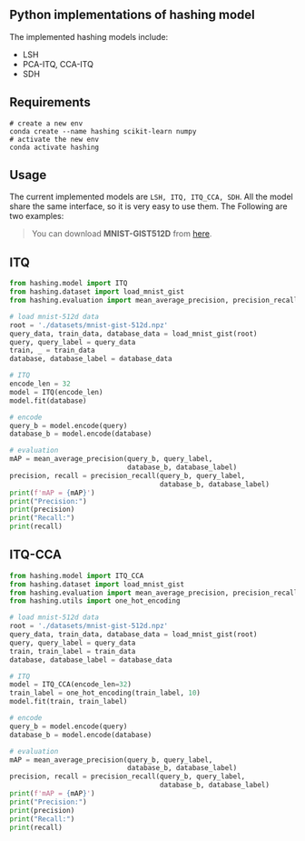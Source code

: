 Python implementations of hashing model
---------------------------------------

The implemented hashing models include:
- LSH
- PCA-ITQ, CCA-ITQ
- SDH

Requirements
------------

```
# create a new env
conda create --name hashing scikit-learn numpy
# activate the new env
conda activate hashing
```

Usage
------

The current implemented models are `LSH, ITQ, ITQ_CCA, SDH`. All the model share the same interface,
so it is very easy to use them. The Following are two examples:

> You can download **MNIST-GIST512D** from [here](https://drive.google.com/open?id=14MG9OGekFROlbe-aLHuNlRMiFZITHFhh).

## ITQ

```python
from hashing.model import ITQ
from hashing.dataset import load_mnist_gist
from hashing.evaluation import mean_average_precision, precision_recall

# load mnist-512d data
root = './datasets/mnist-gist-512d.npz'
query_data, train_data, database_data = load_mnist_gist(root)
query, query_label = query_data
train, _ = train_data
database, database_label = database_data

# ITQ
encode_len = 32
model = ITQ(encode_len)
model.fit(database)

# encode
query_b = model.encode(query)
database_b = model.encode(database)

# evaluation
mAP = mean_average_precision(query_b, query_label,
                             database_b, database_label)
precision, recall = precision_recall(query_b, query_label,
                                     database_b, database_label)
print(f'mAP = {mAP}')
print("Precision:")
print(precision)
print("Recall:")
print(recall)
```

## ITQ-CCA

```python
from hashing.model import ITQ_CCA
from hashing.dataset import load_mnist_gist
from hashing.evaluation import mean_average_precision, precision_recall
from hashing.utils import one_hot_encoding

# load mnist-512d data
root = './datasets/mnist-gist-512d.npz'
query_data, train_data, database_data = load_mnist_gist(root)
query, query_label = query_data
train, train_label = train_data
database, database_label = database_data

# ITQ
model = ITQ_CCA(encode_len=32)
train_label = one_hot_encoding(train_label, 10)
model.fit(train, train_label)

# encode
query_b = model.encode(query)
database_b = model.encode(database)

# evaluation
mAP = mean_average_precision(query_b, query_label,
                             database_b, database_label)
precision, recall = precision_recall(query_b, query_label,
                                     database_b, database_label)
print(f'mAP = {mAP}')
print("Precision:")
print(precision)
print("Recall:")
print(recall)
```

